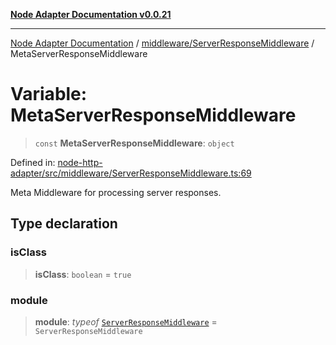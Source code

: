 [**Node Adapter Documentation v0.0.21**](../../../README.md)

***

[Node Adapter Documentation](../../../modules.md) / [middleware/ServerResponseMiddleware](../README.md) / MetaServerResponseMiddleware

# Variable: MetaServerResponseMiddleware

> `const` **MetaServerResponseMiddleware**: `object`

Defined in: [node-http-adapter/src/middleware/ServerResponseMiddleware.ts:69](https://github.com/stonemjs/node-http-adapter/blob/a82d44fdef9d2985fec1e632575aee7065c1c3af/src/middleware/ServerResponseMiddleware.ts#L69)

Meta Middleware for processing server responses.

## Type declaration

### isClass

> **isClass**: `boolean` = `true`

### module

> **module**: *typeof* [`ServerResponseMiddleware`](../classes/ServerResponseMiddleware.md) = `ServerResponseMiddleware`
